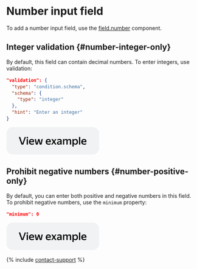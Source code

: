 # Number input field

To add a number input field, use the [field.number](../reference/field.number.md) component.

## Integer validation {#number-integer-only}

By default, this field can contain decimal numbers. To enter integers, use validation:

```json
"validation": {
  "type": "condition.schema",
  "schema": {
    "type": "integer"
  },
  "hint": "Enter an integer"
}
```

[![image](../_images/buttons/view-example.svg)](https://ya.cc/t/ly07NbGi3ttExb)

## Prohibit negative numbers {#number-positive-only}

By default, you can enter both positive and negative numbers in this field. To prohibit negative numbers, use the `minimum` property:

```json
"minimum": 0
```

[![image](../_images/buttons/view-example.svg)](https://ya.cc/t/-jTT88IN3ttEyM)

{% include [contact-support](../_includes/contact-support.md) %}